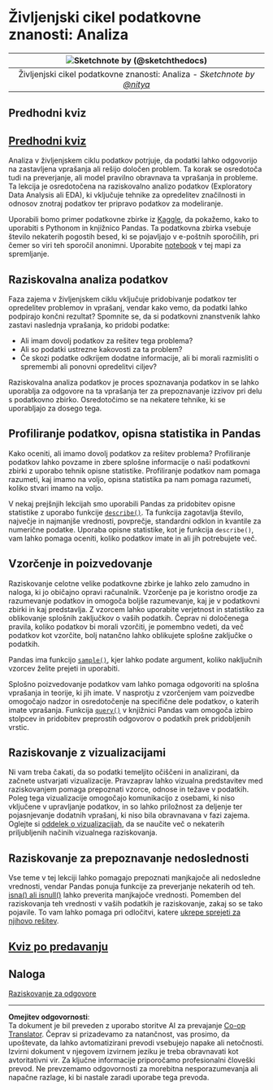 <!--
CO_OP_TRANSLATOR_METADATA:
{
  "original_hash": "a167aa0bfb1c46ece1b3d21ae939cc0d",
  "translation_date": "2025-09-05T05:59:31+00:00",
  "source_file": "4-Data-Science-Lifecycle/15-analyzing/README.md",
  "language_code": "sl"
}
-->
# Življenjski cikel podatkovne znanosti: Analiza

|![ Sketchnote by [(@sketchthedocs)](https://sketchthedocs.dev) ](../../sketchnotes/15-Analyzing.png)|
|:---:|
| Življenjski cikel podatkovne znanosti: Analiza - _Sketchnote by [@nitya](https://twitter.com/nitya)_ |

## Predhodni kviz

## [Predhodni kviz](https://purple-hill-04aebfb03.1.azurestaticapps.net/quiz/28)

Analiza v življenjskem ciklu podatkov potrjuje, da podatki lahko odgovorijo na zastavljena vprašanja ali rešijo določen problem. Ta korak se osredotoča tudi na preverjanje, ali model pravilno obravnava ta vprašanja in probleme. Ta lekcija je osredotočena na raziskovalno analizo podatkov (Exploratory Data Analysis ali EDA), ki vključuje tehnike za opredelitev značilnosti in odnosov znotraj podatkov ter pripravo podatkov za modeliranje.

Uporabili bomo primer podatkovne zbirke iz [Kaggle](https://www.kaggle.com/balaka18/email-spam-classification-dataset-csv/version/1), da pokažemo, kako to uporabiti s Pythonom in knjižnico Pandas. Ta podatkovna zbirka vsebuje število nekaterih pogostih besed, ki se pojavljajo v e-poštnih sporočilih, pri čemer so viri teh sporočil anonimni. Uporabite [notebook](../../../../4-Data-Science-Lifecycle/15-analyzing/notebook.ipynb) v tej mapi za spremljanje.

## Raziskovalna analiza podatkov

Faza zajema v življenjskem ciklu vključuje pridobivanje podatkov ter opredelitev problemov in vprašanj, vendar kako vemo, da podatki lahko podpirajo končni rezultat? 
Spomnite se, da si podatkovni znanstvenik lahko zastavi naslednja vprašanja, ko pridobi podatke:
-   Ali imam dovolj podatkov za rešitev tega problema?
-   Ali so podatki ustrezne kakovosti za ta problem?
-   Če skozi podatke odkrijem dodatne informacije, ali bi morali razmisliti o spremembi ali ponovni opredelitvi ciljev?

Raziskovalna analiza podatkov je proces spoznavanja podatkov in se lahko uporablja za odgovore na ta vprašanja ter za prepoznavanje izzivov pri delu s podatkovno zbirko. Osredotočimo se na nekatere tehnike, ki se uporabljajo za dosego tega.

## Profiliranje podatkov, opisna statistika in Pandas
Kako oceniti, ali imamo dovolj podatkov za rešitev problema? Profiliranje podatkov lahko povzame in zbere splošne informacije o naši podatkovni zbirki z uporabo tehnik opisne statistike. Profiliranje podatkov nam pomaga razumeti, kaj imamo na voljo, opisna statistika pa nam pomaga razumeti, koliko stvari imamo na voljo.

V nekaj prejšnjih lekcijah smo uporabili Pandas za pridobitev opisne statistike z uporabo funkcije [`describe()`](https://pandas.pydata.org/pandas-docs/stable/reference/api/pandas.DataFrame.describe.html). Ta funkcija zagotavlja število, največje in najmanjše vrednosti, povprečje, standardni odklon in kvantile za numerične podatke. Uporaba opisne statistike, kot je funkcija `describe()`, vam lahko pomaga oceniti, koliko podatkov imate in ali jih potrebujete več.

## Vzorčenje in poizvedovanje
Raziskovanje celotne velike podatkovne zbirke je lahko zelo zamudno in naloga, ki jo običajno opravi računalnik. Vzorčenje pa je koristno orodje za razumevanje podatkov in omogoča boljše razumevanje, kaj je v podatkovni zbirki in kaj predstavlja. Z vzorcem lahko uporabite verjetnost in statistiko za oblikovanje splošnih zaključkov o vaših podatkih. Čeprav ni določenega pravila, koliko podatkov bi morali vzorčiti, je pomembno vedeti, da več podatkov kot vzorčite, bolj natančno lahko oblikujete splošne zaključke o podatkih.

Pandas ima funkcijo [`sample()`](https://pandas.pydata.org/pandas-docs/stable/reference/api/pandas.DataFrame.sample.html), kjer lahko podate argument, koliko naključnih vzorcev želite prejeti in uporabiti.

Splošno poizvedovanje podatkov vam lahko pomaga odgovoriti na splošna vprašanja in teorije, ki jih imate. V nasprotju z vzorčenjem vam poizvedbe omogočajo nadzor in osredotočenje na specifične dele podatkov, o katerih imate vprašanja. Funkcija [`query()`](https://pandas.pydata.org/pandas-docs/stable/reference/api/pandas.DataFrame.query.html) v knjižnici Pandas vam omogoča izbiro stolpcev in pridobitev preprostih odgovorov o podatkih prek pridobljenih vrstic.

## Raziskovanje z vizualizacijami
Ni vam treba čakati, da so podatki temeljito očiščeni in analizirani, da začnete ustvarjati vizualizacije. Pravzaprav lahko vizualna predstavitev med raziskovanjem pomaga prepoznati vzorce, odnose in težave v podatkih. Poleg tega vizualizacije omogočajo komunikacijo z osebami, ki niso vključene v upravljanje podatkov, in so lahko priložnost za deljenje ter pojasnjevanje dodatnih vprašanj, ki niso bila obravnavana v fazi zajema. Oglejte si [oddelek o vizualizacijah](../../../../../../../../../3-Data-Visualization), da se naučite več o nekaterih priljubljenih načinih vizualnega raziskovanja.

## Raziskovanje za prepoznavanje nedoslednosti
Vse teme v tej lekciji lahko pomagajo prepoznati manjkajoče ali nedosledne vrednosti, vendar Pandas ponuja funkcije za preverjanje nekaterih od teh. [isna() ali isnull()](https://pandas.pydata.org/pandas-docs/stable/reference/api/pandas.isna.html) lahko preverita manjkajoče vrednosti. Pomemben del raziskovanja teh vrednosti v vaših podatkih je raziskovanje, zakaj so se tako pojavile. To vam lahko pomaga pri odločitvi, katere [ukrepe sprejeti za njihovo rešitev](../../../../../../../../../2-Working-With-Data/08-data-preparation/notebook.ipynb).

## [Kviz po predavanju](https://ff-quizzes.netlify.app/en/ds/)

## Naloga

[Raziskovanje za odgovore](assignment.md)

---

**Omejitev odgovornosti**:  
Ta dokument je bil preveden z uporabo storitve AI za prevajanje [Co-op Translator](https://github.com/Azure/co-op-translator). Čeprav si prizadevamo za natančnost, vas prosimo, da upoštevate, da lahko avtomatizirani prevodi vsebujejo napake ali netočnosti. Izvirni dokument v njegovem izvirnem jeziku je treba obravnavati kot avtoritativni vir. Za ključne informacije priporočamo profesionalni človeški prevod. Ne prevzemamo odgovornosti za morebitna nesporazumevanja ali napačne razlage, ki bi nastale zaradi uporabe tega prevoda.